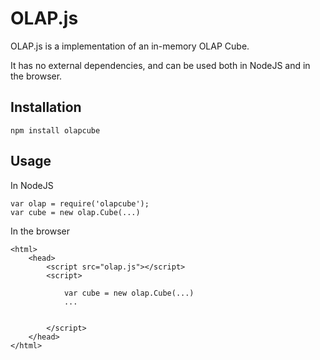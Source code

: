 # OLAP.js

OLAP.js is a implementation of an in-memory OLAP Cube.

It has no external dependencies, and can be used both in NodeJS and in the browser.

## Installation

	npm install olapcube

## Usage

In NodeJS

	var olap = require('olapcube');
	var cube = new olap.Cube(...)

In the browser

	<html>
		<head>
			<script src="olap.js"></script>
			<script>

				var cube = new olap.Cube(...)
				...


			</script>
		</head>
	</html>